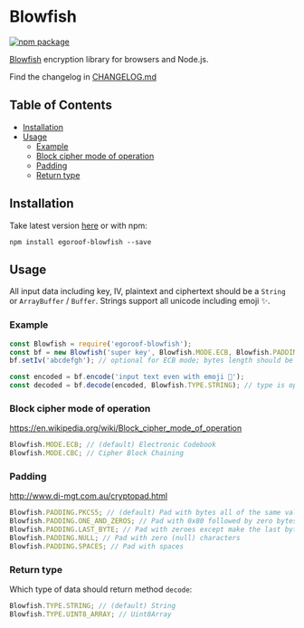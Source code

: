 # Blowfish

[![npm package][npm-badge]][npm]

[npm-badge]: https://img.shields.io/npm/v/egoroof-blowfish.svg?style=flat-square
[npm]: https://www.npmjs.com/package/egoroof-blowfish

[Blowfish](<https://en.wikipedia.org/wiki/Blowfish_(cipher)>) encryption library for browsers and Node.js.

Find the changelog in [CHANGELOG.md](https://github.com/egoroof/blowfish/blob/master/CHANGELOG.md)

## Table of Contents

- [Installation](#installation)
- [Usage](#usage)
  - [Example](#example)
  - [Block cipher mode of operation](#block-cipher-mode-of-operation)
  - [Padding](#padding)
  - [Return type](#return-type)

## Installation

Take latest version [here](https://unpkg.com/egoroof-blowfish) or with npm:

```
npm install egoroof-blowfish --save
```

## Usage

All input data including key, IV, plaintext and ciphertext should be a `String` or `ArrayBuffer` / `Buffer`.
Strings support all unicode including emoji ✨.

### Example

```js
const Blowfish = require('egoroof-blowfish');
const bf = new Blowfish('super key', Blowfish.MODE.ECB, Blowfish.PADDING.NULL); // only key isn't optional
bf.setIv('abcdefgh'); // optional for ECB mode; bytes length should be equal 8

const encoded = bf.encode('input text even with emoji 🎅');
const decoded = bf.decode(encoded, Blowfish.TYPE.STRING); // type is optional
```

### Block cipher mode of operation

https://en.wikipedia.org/wiki/Block_cipher_mode_of_operation

```js
Blowfish.MODE.ECB; // (default) Electronic Codebook
Blowfish.MODE.CBC; // Cipher Block Chaining
```

### Padding

http://www.di-mgt.com.au/cryptopad.html

```js
Blowfish.PADDING.PKCS5; // (default) Pad with bytes all of the same value as the number of padding bytes
Blowfish.PADDING.ONE_AND_ZEROS; // Pad with 0x80 followed by zero bytes
Blowfish.PADDING.LAST_BYTE; // Pad with zeroes except make the last byte equal to the number of padding bytes
Blowfish.PADDING.NULL; // Pad with zero (null) characters
Blowfish.PADDING.SPACES; // Pad with spaces
```

### Return type

Which type of data should return method `decode`:

```js
Blowfish.TYPE.STRING; // (default) String
Blowfish.TYPE.UINT8_ARRAY; // Uint8Array
```
